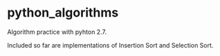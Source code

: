 # python_algorithms
Algorithm practice with pyhton 2.7.

Included so far are implementations of Insertion Sort and Selection Sort. 
